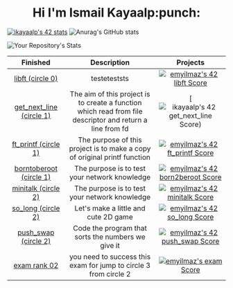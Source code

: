 <h1 align="center">Hi I'm Ismail Kayaalp:punch:</h1>

[![ikayaalp's 42 stats](https://badge42.vercel.app/api/v2/cl79nu64f00160gl0uoyns0kn/stats?cursusId=21&coalitionId=231)](https://github.com/JaeSeoKim/badge42)
![Anurag's GitHub stats](https://github-readme-stats.vercel.app/api?username=ismailkayaalp&show_icons=true&theme=radical)

![Your Repository's Stats](https://github-readme-stats.vercel.app/api/top-langs/?username=ismailkayaalp&theme=blue-green)

|			Finished				| Description	| Projects |
|:---------------:|:-----------:|:----:|
[libft (circle 0)](https://github.com/ismailkayaalp/libft.git) | testeteststs| [![emyilmaz's 42 libft Score](https://badge42.vercel.app/api/v2/cl79nu64f00160gl0uoyns0kn/project/2473200)](https://projects.intra.42.fr/42cursus-libft/mine) |
[get_next_line (circle 1)](https://github.com/ismailkayaalp/get_next_line.git) | The aim of this project is to create a function <br>which read from file descriptor and return a line from fd | [![[![ikayaalp's 42 get_next_line Score](https://badge42.vercel.app/api/v2/cl79nu64f00160gl0uoyns0kn/project/2507602)](https://github.com/JaeSeoKim/badge42))](https://projects.intra.42.fr/42cursus-get_next_line/mine) |
[ft_printf (circle 1)](https://github.com/emreyilmaz42/Ft_printf.git) | The purpose of this project is to make a copy of original printf function| [![emyilmaz's 42 ft_printf Score](https://badge42.vercel.app/api/v2/cl77m2j0n00110gmnsgi933ap/project/2572519)](https://projects.intra.42.fr/42cursus-ft_printf/mine) |
[borntoberoot (circle 1)](https://github.com/spacerunn/born2beroot.git) | The purpose is to test your network knowledge| [![emyilmaz's 42 born2beroot Score](https://badge42.vercel.app/api/v2/cl77m2j0n00110gmnsgi933ap/project/2615435)](https://projects.intra.42.fr/born2beroot/mine) |
[minitalk (circle 2)](https://github.com/spacerunn/minitalk.git) | The purpose is to test your network knowledge| [![emyilmaz's 42 minitalk Score](https://badge42.vercel.app/api/v2/cl77m2j0n00110gmnsgi933ap/project/2638989)](https://projects.intra.42.fr/minitalk/mine) |
[so_long (circle 2)](https://github.com/spacerunn/so_long.git) | Let's make a little and cute 2D game| [![emyilmaz's 42 so_long Score](https://badge42.vercel.app/api/v2/cl77m2j0n00110gmnsgi933ap/project/2742308)](https://projects.intra.42.fr/so_long/mine) |
[push_swap (circle 2)](https://github.com/spacerunn/push_swap.git) | Code the program that sorts the numbers we give it| [![emyilmaz's 42 push_swap Score](https://badge42.vercel.app/api/v2/cl77m2j0n00110gmnsgi933ap/project/2746589)](https://projects.intra.42.fr/42cursus-push_swap/mine) |
[exam rank 02](https://projects.intra.42.fr/exam-rank-02/mine) |you need to success this exam for jump to circle 3 from circle 2| [![emyilmaz's exam Score](https://badge42.vercel.app/api/v2/cl77m2j0n00110gmnsgi933ap/project/2706815)](https://projects.intra.42.fr/exam-rank-02/mine) |

